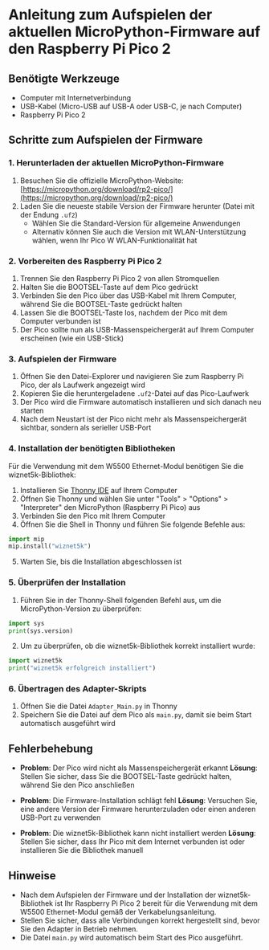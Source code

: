 # Anleitung zum Aufspielen der aktuellen MicroPython-Firmware auf den Raspberry Pi Pico 2

## Benötigte Werkzeuge
- Computer mit Internetverbindung
- USB-Kabel (Micro-USB auf USB-A oder USB-C, je nach Computer)
- Raspberry Pi Pico 2

## Schritte zum Aufspielen der Firmware

### 1. Herunterladen der aktuellen MicroPython-Firmware

1. Besuchen Sie die offizielle MicroPython-Website: [https://micropython.org/download/rp2-pico/](https://micropython.org/download/rp2-pico/)
2. Laden Sie die neueste stabile Version der Firmware herunter (Datei mit der Endung `.uf2`)
   - Wählen Sie die Standard-Version für allgemeine Anwendungen
   - Alternativ können Sie auch die Version mit WLAN-Unterstützung wählen, wenn Ihr Pico W WLAN-Funktionalität hat

### 2. Vorbereiten des Raspberry Pi Pico 2

1. Trennen Sie den Raspberry Pi Pico 2 von allen Stromquellen
2. Halten Sie die BOOTSEL-Taste auf dem Pico gedrückt
3. Verbinden Sie den Pico über das USB-Kabel mit Ihrem Computer, während Sie die BOOTSEL-Taste gedrückt halten
4. Lassen Sie die BOOTSEL-Taste los, nachdem der Pico mit dem Computer verbunden ist
5. Der Pico sollte nun als USB-Massenspeichergerät auf Ihrem Computer erscheinen (wie ein USB-Stick)

### 3. Aufspielen der Firmware

1. Öffnen Sie den Datei-Explorer und navigieren Sie zum Raspberry Pi Pico, der als Laufwerk angezeigt wird
2. Kopieren Sie die heruntergeladene `.uf2`-Datei auf das Pico-Laufwerk
3. Der Pico wird die Firmware automatisch installieren und sich danach neu starten
4. Nach dem Neustart ist der Pico nicht mehr als Massenspeichergerät sichtbar, sondern als serieller USB-Port

### 4. Installation der benötigten Bibliotheken

Für die Verwendung mit dem W5500 Ethernet-Modul benötigen Sie die wiznet5k-Bibliothek:

1. Installieren Sie [Thonny IDE](https://thonny.org/) auf Ihrem Computer
2. Öffnen Sie Thonny und wählen Sie unter "Tools" > "Options" > "Interpreter" den MicroPython (Raspberry Pi Pico) aus
3. Verbinden Sie den Pico mit Ihrem Computer
4. Öffnen Sie die Shell in Thonny und führen Sie folgende Befehle aus:

```python
import mip
mip.install("wiznet5k")
```

5. Warten Sie, bis die Installation abgeschlossen ist

### 5. Überprüfen der Installation

1. Führen Sie in der Thonny-Shell folgenden Befehl aus, um die MicroPython-Version zu überprüfen:

```python
import sys
print(sys.version)
```

2. Um zu überprüfen, ob die wiznet5k-Bibliothek korrekt installiert wurde:

```python
import wiznet5k
print("wiznet5k erfolgreich installiert")
```

### 6. Übertragen des Adapter-Skripts

1. Öffnen Sie die Datei `Adapter_Main.py` in Thonny
2. Speichern Sie die Datei auf dem Pico als `main.py`, damit sie beim Start automatisch ausgeführt wird

## Fehlerbehebung

- **Problem**: Der Pico wird nicht als Massenspeichergerät erkannt
  **Lösung**: Stellen Sie sicher, dass Sie die BOOTSEL-Taste gedrückt halten, während Sie den Pico anschließen

- **Problem**: Die Firmware-Installation schlägt fehl
  **Lösung**: Versuchen Sie, eine andere Version der Firmware herunterzuladen oder einen anderen USB-Port zu verwenden

- **Problem**: Die wiznet5k-Bibliothek kann nicht installiert werden
  **Lösung**: Stellen Sie sicher, dass Ihr Pico mit dem Internet verbunden ist oder installieren Sie die Bibliothek manuell

## Hinweise

- Nach dem Aufspielen der Firmware und der Installation der wiznet5k-Bibliothek ist Ihr Raspberry Pi Pico 2 bereit für die Verwendung mit dem W5500 Ethernet-Modul gemäß der Verkabelungsanleitung.
- Stellen Sie sicher, dass alle Verbindungen korrekt hergestellt sind, bevor Sie den Adapter in Betrieb nehmen.
- Die Datei `main.py` wird automatisch beim Start des Pico ausgeführt.